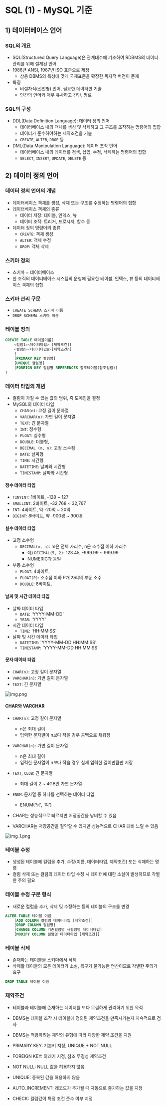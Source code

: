 # SQL (1) - MySQL 기준

## 1) 데이터베이스 언어

### SQL의 개요

- SQL(Structured Query Language)은 관계대수에 기초하여 RDBMS의 데이터 관리를 위해 설계된 언어
- 1986년 ANSI, 1987년 ISO 표준으로 제정
  - 상용 DBMS의 특성에 맞게 국제표준을 확장한 독자적 버전이 존재
- 특징
  - 비절차적(선언형) 언어, 필요한 데이터만 기술
  - 인간의 언어와 매우 유사하고 간단, 명료

### SQL의 구성

- DDL(Data Definition Language): 데이터 정의 언어
  - 데이터베이스 내의 객체를 생성 및 삭제하고 그 구조를 조작하는 명령어의 집합
  - 데이터가 준수하야하는 제약조건을 기술
  - `CREATE`, `ALTER`, `DROP` 등
- DML(Data Manipulation Language): 데이터 조작 언어
  - 데이터베이스 내의 데이터를 검색, 삽입, 수정, 삭제하는 명령어의 집합
  - `SELECT`, `INSERT`, `UPDATE`, `DELETE` 등


## 2) 데이터 정의 언어

### 데이터 정의 언어의 개념

- 데이터베이스 객체를 생성, 삭제 또는 구조를 수정하는 명령어의 집합
- 데이터베이스 객체의 종류
  - 데이터 저장: 테이블, 인덱스, 뷰
  - 데이터 조작: 트리거, 프로시저, 함수 등
- 데이터 정의 명령어의 종류
  - `CREATE`: 객체 생성
  - `ALTER`: 객체 수정
  - `DROP`: 객체 삭제

### 스키마 정의

- 스키마 = 데이터베이스
- 한 조직의 데이터베이스 시스템의 운영에 필요한 테이블, 인덱스, 뷰 등의 데이터베이스 객체의 집합

### 스키마 관리 구문

- `CREATE SCHEMA 스키마 이름`
- `DROP SCHEMA 스키마 이름`

### 테이블 정의

```sql
CREATE TABLE 테이블이름(
    <컬럼1><데이터타입> [제약조건][
    <컬럼n><데이터타입n>[제약조건n]
    ]
    [PRIMARY KEY 컬럼명]
    [UNIQUE 컬렴명]
    [FOREIGN KEY 컬럼명 REFERENCES 참조테이블(참조컬럼)]
)
```

### 데이터 타입의 개념

- 컬럼이 가질 수 있는 값의 범위, 즉 도메인을 결정
- MySQL의 데이터 타입
  - `CHAR(n)`: 고정 길이 문자열
  - `VARCHAR(n)`: 가변 길이 문자열
  - `TEXT`: 긴 문자열
  - `INT`: 정수형
  - `FLOAT`: 실수형
  - `DOUBLE`: 더블형,
  - `DECIMAL (m, n)`: 고정 소수점
  - `DATE`: 날짜형
  - `TIME`: 시간형
  - `DATETIME`: 날짜와 시간형
  - `TIMESTAMP`: 날짜와 시간형

#### 정수 데이터 타입

- `TINYINT`: 1바이트, -128 ~ 127
- `SMALLINT`: 2바이트, -32,768 ~ 32,767
- `INT`: 4바이트, 약 -20억 ~ 20억
- `BIGINT`: 8바이트, 약 -900경 ~ 900경

#### 실수 데이터 타입

- 고정 소수형
  - `DECIMAL(m, n)`: m은 전체 자리수, n은 소수점 이하 자리수
    - 예) `DECIMAL(5, 2)`: 123.45, -999.99 ~ 999.99
    - NUMERIC과 동일
- 부동 소수형
  - `FLOAT`: 4바이트, 
  - `FLOAT(P)`: 소수점 이하 P개 자리의 부동 소수
  - `DOUBLE`: 8바이트,

#### 날짜 및 시간 데이터 타입

- 날짜 데이터 타입
  - `DATE`: 'YYYY-MM-DD'
  - `YEAR`: 'YYYY'
- 시간 데이터 타입
  - `TIME`: 'HH:MM:SS'
- 날짜 및 시간 데이터 타입
  - `DATETIME`: 'YYYY-MM-DD HH:MM:SS'
  - `TIMESTAMP`: 'YYYY-MM-DD HH:MM:SS'

#### 문자 데이터 타입

- `CHAR(n)`: 고정 길이 문자열
- `VARCHAR(n)`: 가변 길이 문자열
- `TEXT`: 긴 문자열

![img.png](04_image/img.png)

#### CHAR와 VARCHAR

- `CHAR(n)`: 고정 길이 문자열
  - n은 최대 길이
  - 입력한 문자열이 n보다 작을 경우 공백으로 채워짐
- `VARCHAR(n)`: 가변 길이 문자열
  - n은 최대 길이
  - 입력한 문자열이 n보다 작을 경우 실제 입력한 길이만큼만 저장
- `TEXT`, `CLOB`: 긴 문자열
  - 최대 길이 2 ~ 4GB인 가변 문자열
- `ENUM`: 문자열 중 하나를 선택하는 데이터 타입
  - ENUM('남', '여')

- CHAR는 성능적으로 빠르지만 저장공간을 낭비할 수 있음
- VARCHAR는 저장공간을 절약할 수 있지만 성능적으로 CHAR 대비 느릴 수 있음

![img_1.png](04_image/img_1.png)

### 테이블 수정

- 생성된 테이블에 컬럼을 추가, 수정(이름, 데이터타입, 제약조건) 또는 삭제하는 명령
- 컬럼 삭제 또는 컬럼의 데이터 타입 수정 시 데이터에 대한 소실이 발생하므로 각별한 주의 필요

### 테이블 수정 구문 형식

- 새로운 컬럼을 추가, 삭제 및 수정하는 등의 테이블의 구조를 변경

```sql
ALTER TABLE 테이블 이름
    [ADD COLUMN 컬럼명 데이터타입 [제약조건]]
    [DROP COLUMN 컬럼명]
    [CHANGE COLUMN 기존컬럼명 새컬럼명 데이터타입]
    [MODIFY COLUMN 컬럼명 데이터타입 [제약조건]]
```

### 테이블 삭제

- 존재하는 테이블을 스키마에서 삭제
- 삭제할 테이블의 모든 데이터가 소실, 복구가 불가능한 연산이므로 각별한 주의가 요구

```sql
DROP TABLE 테이블 이름
```

### 제약조건

- 테이블과 테이블에 존재하는 데이터를 보다 무결하게 관리하기 위한 목적
- DBMS는 테이블 조작 시 테이블에 정의된 제약조건을 만족시키는지 지속적으로 검사
- DBMS는 적용하려는 제약의 유형에 따라 다양한 제약 조건을 지원

- PRIMARY KEY: 기본키 지정, UNIQUE + NOT NULL
- FOREIGN KEY: 외래키 지정, 참조 무결성 제약조건
- NOT NULL: NULL 값을 허용하지 않음
- UNIQUE: 중복된 값을 허용하지 않음
- AUTO_INCREMENT: 레코드가 추가될 때 자동으로 증가하는 값을 지정
- CHECK: 컬럼값이 특정 조건 준수 여부 지정